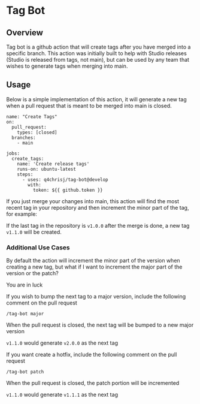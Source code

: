 # Tag Bot

## Overview

Tag bot is a github action that will create tags after you have merged into a specific branch. This action was initially built to help with Studio releases (Studio is released from tags, not main), but can be used by any team that wishes to generate tags when merging into main.

## Usage

Below is a simple implementation of this action, it will generate a new tag when a pull request that is meant to be merged into main is closed.

```
name: "Create Tags"
on:
  pull_request:
    types: [closed]
  branches:    
    - main

jobs:
  create_tags:
    name: 'Create release tags'
    runs-on: ubuntu-latest
    steps:
      - uses: q4chrisj/tag-bot@develop
        with: 
          token: ${{ github.token }}
```

If you just merge your changes into main, this action will find the most recent tag in your repository and then increment the minor part of the tag, for example:

If the last tag in the repository is ```v1.0.0``` after the merge is done, a new tag ```v1.1.0``` will be created.

### Additional Use Cases

By default the action will increment the minor part of the version when creating a new tag, but what if I want to increment the major part of the version or the patch?

You are in luck

If you wish to bump the next tag to a major version, include the following comment on the pull request

```/tag-bot major```

When the pull request is closed, the next tag will be bumped to a new major version

```v1.1.0``` would generate ```v2.0.0``` as the next tag

If you want create a hotfix, include the following comment on the pull request

```/tag-bot patch```

When the pull request is closed, the patch portion will be incremented

```v1.1.0``` would generate ```v1.1.1``` as the next tag
